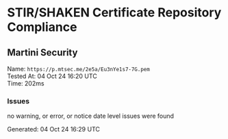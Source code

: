 # STIR/SHAKEN Certificate Repository Compliance

## Martini Security

Name: `https://p.mtsec.me/2e5a/Eu3nYe1s7-7G.pem`\
Tested At: 04 Oct 24 16:20 UTC\
Time: 202ms

### Issues

no warning, or error, or notice date level issues were found

Generated: 04 Oct 24 16:29 UTC
